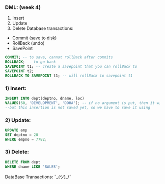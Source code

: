 ### DML: (week 4)
1) Insert
2) Update
3) Delete
Database transactions:
- Commit (save to disk)
- RollBack (undo)
- SavePoint
```SQL
COMMIT; -- to save, cannot rollBack after commits
ROLLBACK; -- to go back
SAVEPOINT t1; -- create a savepoint that you can rollBack to
SAVEPOINT t2;
ROLLBACK TO SAVEPOINT t1; -- will rollBack to savepoint t1
```

### 1) Insert:
```SQL
INSERT INTO dept(deptno, dname, loc)
VALUES(50, 'DEVELOPMENT', 'DOHA'); -- if no argument is put, then it will be null value, but can also specify null by writing: NULL
--but this insertion is not saved yet, so we have to save it using
```

### 2) Update:
```SQL
UPDATE emp
SET deptno = 20
WHERE empno = 7782;
```

### 3) Delete:
```SQL
DELETE FROM dept
WHERE dname LIKE 'SALES';
```

DataBase Transactions:
¯\_(ツ)_/¯